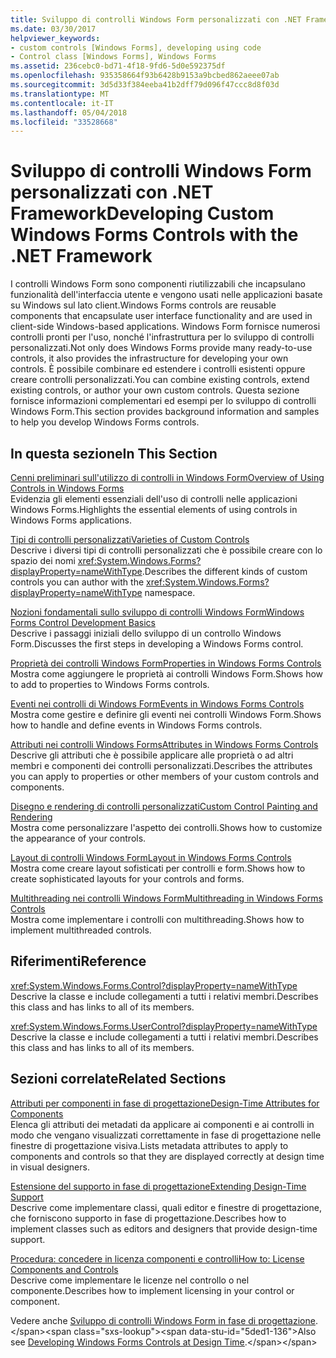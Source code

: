 ```yaml
---
title: Sviluppo di controlli Windows Form personalizzati con .NET Framework
ms.date: 03/30/2017
helpviewer_keywords:
- custom controls [Windows Forms], developing using code
- Control class [Windows Forms], Windows Forms
ms.assetid: 236cebc0-bd71-4f18-9fd6-5d0e592375df
ms.openlocfilehash: 935358664f93b6428b9153a9bcbed862aeee07ab
ms.sourcegitcommit: 3d5d33f384eeba41b2dff79d096f47ccc8d8f03d
ms.translationtype: MT
ms.contentlocale: it-IT
ms.lasthandoff: 05/04/2018
ms.locfileid: "33528668"
---
```

# <a name="developing-custom-windows-forms-controls-with-the-net-framework"></a><span data-ttu-id="5ded1-102">Sviluppo di controlli Windows Form personalizzati con .NET Framework</span><span class="sxs-lookup"><span data-stu-id="5ded1-102">Developing Custom Windows Forms Controls with the .NET Framework</span></span>
<span data-ttu-id="5ded1-103">I controlli Windows Form sono componenti riutilizzabili che incapsulano funzionalità dell'interfaccia utente e vengono usati nelle applicazioni basate su Windows sul lato client.</span><span class="sxs-lookup"><span data-stu-id="5ded1-103">Windows Forms controls are reusable components that encapsulate user interface functionality and are used in client-side Windows-based applications.</span></span> <span data-ttu-id="5ded1-104">Windows Form fornisce numerosi controlli pronti per l'uso, nonché l'infrastruttura per lo sviluppo di controlli personalizzati.</span><span class="sxs-lookup"><span data-stu-id="5ded1-104">Not only does Windows Forms provide many ready-to-use controls, it also provides the infrastructure for developing your own controls.</span></span> <span data-ttu-id="5ded1-105">È possibile combinare ed estendere i controlli esistenti oppure creare controlli personalizzati.</span><span class="sxs-lookup"><span data-stu-id="5ded1-105">You can combine existing controls, extend existing controls, or author your own custom controls.</span></span> <span data-ttu-id="5ded1-106">Questa sezione fornisce informazioni complementari ed esempi per lo sviluppo di controlli Windows Form.</span><span class="sxs-lookup"><span data-stu-id="5ded1-106">This section provides background information and samples to help you develop Windows Forms controls.</span></span>  
  
## <a name="in-this-section"></a><span data-ttu-id="5ded1-107">In questa sezione</span><span class="sxs-lookup"><span data-stu-id="5ded1-107">In This Section</span></span>  
 [<span data-ttu-id="5ded1-108">Cenni preliminari sull'utilizzo di controlli in Windows Form</span><span class="sxs-lookup"><span data-stu-id="5ded1-108">Overview of Using Controls in Windows Forms</span></span>](../../../../docs/framework/winforms/controls/overview-of-using-controls-in-windows-forms.md)  
 <span data-ttu-id="5ded1-109">Evidenzia gli elementi essenziali dell'uso di controlli nelle applicazioni Windows Forms.</span><span class="sxs-lookup"><span data-stu-id="5ded1-109">Highlights the essential elements of using controls in Windows Forms applications.</span></span>  
  
 [<span data-ttu-id="5ded1-110">Tipi di controlli personalizzati</span><span class="sxs-lookup"><span data-stu-id="5ded1-110">Varieties of Custom Controls</span></span>](../../../../docs/framework/winforms/controls/varieties-of-custom-controls.md)  
 <span data-ttu-id="5ded1-111">Descrive i diversi tipi di controlli personalizzati che è possibile creare con lo spazio dei nomi <xref:System.Windows.Forms?displayProperty=nameWithType>.</span><span class="sxs-lookup"><span data-stu-id="5ded1-111">Describes the different kinds of custom controls you can author with the <xref:System.Windows.Forms?displayProperty=nameWithType> namespace.</span></span>  
  
 [<span data-ttu-id="5ded1-112">Nozioni fondamentali sullo sviluppo di controlli Windows Form</span><span class="sxs-lookup"><span data-stu-id="5ded1-112">Windows Forms Control Development Basics</span></span>](../../../../docs/framework/winforms/controls/windows-forms-control-development-basics.md)  
 <span data-ttu-id="5ded1-113">Descrive i passaggi iniziali dello sviluppo di un controllo Windows Form.</span><span class="sxs-lookup"><span data-stu-id="5ded1-113">Discusses the first steps in developing a Windows Forms control.</span></span>  
  
 [<span data-ttu-id="5ded1-114">Proprietà dei controlli Windows Form</span><span class="sxs-lookup"><span data-stu-id="5ded1-114">Properties in Windows Forms Controls</span></span>](../../../../docs/framework/winforms/controls/properties-in-windows-forms-controls.md)  
 <span data-ttu-id="5ded1-115">Mostra come aggiungere le proprietà ai controlli Windows Form.</span><span class="sxs-lookup"><span data-stu-id="5ded1-115">Shows how to add to properties to Windows Forms controls.</span></span>  
  
 [<span data-ttu-id="5ded1-116">Eventi nei controlli di Windows Form</span><span class="sxs-lookup"><span data-stu-id="5ded1-116">Events in Windows Forms Controls</span></span>](../../../../docs/framework/winforms/controls/events-in-windows-forms-controls.md)  
 <span data-ttu-id="5ded1-117">Mostra come gestire e definire gli eventi nei controlli Windows Form.</span><span class="sxs-lookup"><span data-stu-id="5ded1-117">Shows how to handle and define events in Windows Forms controls.</span></span>  
  
 [<span data-ttu-id="5ded1-118">Attributi nei controlli Windows Forms</span><span class="sxs-lookup"><span data-stu-id="5ded1-118">Attributes in Windows Forms Controls</span></span>](../../../../docs/framework/winforms/controls/attributes-in-windows-forms-controls.md)  
 <span data-ttu-id="5ded1-119">Descrive gli attributi che è possibile applicare alle proprietà o ad altri membri e componenti dei controlli personalizzati.</span><span class="sxs-lookup"><span data-stu-id="5ded1-119">Describes the attributes you can apply to properties or other members of your custom controls and components.</span></span>  
  
 [<span data-ttu-id="5ded1-120">Disegno e rendering di controlli personalizzati</span><span class="sxs-lookup"><span data-stu-id="5ded1-120">Custom Control Painting and Rendering</span></span>](../../../../docs/framework/winforms/controls/custom-control-painting-and-rendering.md)  
 <span data-ttu-id="5ded1-121">Mostra come personalizzare l'aspetto dei controlli.</span><span class="sxs-lookup"><span data-stu-id="5ded1-121">Shows how to customize the appearance of your controls.</span></span>  
  
 [<span data-ttu-id="5ded1-122">Layout di controlli Windows Form</span><span class="sxs-lookup"><span data-stu-id="5ded1-122">Layout in Windows Forms Controls</span></span>](../../../../docs/framework/winforms/controls/layout-in-windows-forms-controls.md)  
 <span data-ttu-id="5ded1-123">Mostra come creare layout sofisticati per controlli e form.</span><span class="sxs-lookup"><span data-stu-id="5ded1-123">Shows how to create sophisticated layouts for your controls and forms.</span></span>  
  
 [<span data-ttu-id="5ded1-124">Multithreading nei controlli Windows Form</span><span class="sxs-lookup"><span data-stu-id="5ded1-124">Multithreading in Windows Forms Controls</span></span>](../../../../docs/framework/winforms/controls/multithreading-in-windows-forms-controls.md)  
 <span data-ttu-id="5ded1-125">Mostra come implementare i controlli con multithreading.</span><span class="sxs-lookup"><span data-stu-id="5ded1-125">Shows how to implement multithreaded controls.</span></span>  
  
## <a name="reference"></a><span data-ttu-id="5ded1-126">Riferimenti</span><span class="sxs-lookup"><span data-stu-id="5ded1-126">Reference</span></span>  
 <xref:System.Windows.Forms.Control?displayProperty=nameWithType>  
 <span data-ttu-id="5ded1-127">Descrive la classe e include collegamenti a tutti i relativi membri.</span><span class="sxs-lookup"><span data-stu-id="5ded1-127">Describes this class and has links to all of its members.</span></span>  
  
 <xref:System.Windows.Forms.UserControl?displayProperty=nameWithType>  
 <span data-ttu-id="5ded1-128">Descrive la classe e include collegamenti a tutti i relativi membri.</span><span class="sxs-lookup"><span data-stu-id="5ded1-128">Describes this class and has links to all of its members.</span></span>  
  
## <a name="related-sections"></a><span data-ttu-id="5ded1-129">Sezioni correlate</span><span class="sxs-lookup"><span data-stu-id="5ded1-129">Related Sections</span></span>  
 [<span data-ttu-id="5ded1-130">Attributi per componenti in fase di progettazione</span><span class="sxs-lookup"><span data-stu-id="5ded1-130">Design-Time Attributes for Components</span></span>](http://msdn.microsoft.com/library/12050fe3-9327-4509-9e21-4ee2494b95c3)  
 <span data-ttu-id="5ded1-131">Elenca gli attributi dei metadati da applicare ai componenti e ai controlli in modo che vengano visualizzati correttamente in fase di progettazione nelle finestre di progettazione visiva.</span><span class="sxs-lookup"><span data-stu-id="5ded1-131">Lists metadata attributes to apply to components and controls so that they are displayed correctly at design time in visual designers.</span></span>  
  
 [<span data-ttu-id="5ded1-132">Estensione del supporto in fase di progettazione</span><span class="sxs-lookup"><span data-stu-id="5ded1-132">Extending Design-Time Support</span></span>](http://msdn.microsoft.com/library/d6ac8a6a-42fd-4bc8-bf33-b212811297e2)  
 <span data-ttu-id="5ded1-133">Descrive come implementare classi, quali editor e finestre di progettazione, che forniscono supporto in fase di progettazione.</span><span class="sxs-lookup"><span data-stu-id="5ded1-133">Describes how to implement classes such as editors and designers that provide design-time support.</span></span>  
  
 [<span data-ttu-id="5ded1-134">Procedura: concedere in licenza componenti e controlli</span><span class="sxs-lookup"><span data-stu-id="5ded1-134">How to: License Components and Controls</span></span>](http://msdn.microsoft.com/library/8e66c1ed-a445-4b26-8185-990b6e2bbd57)  
 <span data-ttu-id="5ded1-135">Descrive come implementare le licenze nel controllo o nel componente.</span><span class="sxs-lookup"><span data-stu-id="5ded1-135">Describes how to implement licensing in your control or component.</span></span>  
  
 <span data-ttu-id="5ded1-136">Vedere anche [Sviluppo di controlli Windows Form in fase di progettazione](http://msdn.microsoft.com/library/w29y3h59\(v=vs.110\)).</span><span class="sxs-lookup"><span data-stu-id="5ded1-136">Also see [Developing Windows Forms Controls at Design Time](http://msdn.microsoft.com/library/w29y3h59\(v=vs.110\)).</span></span>
